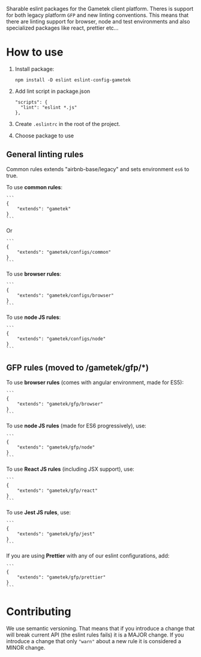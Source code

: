 Sharable eslint packages for the Gametek client platform. Theres is support for both legacy platform `GFP` and new linting conventions. This means that there are linting support for browser, node and test environments and also specialized packages like react, prettier etc...

# How to use

1. Install package:

    ```
    npm install -D eslint eslint-config-gametek
    ```

2. Add lint script in package.json
    ```
    "scripts": {
      "lint": "eslint *.js"
    },
    ```
3. Create `.eslintrc` in the root of the project.

4. Choose package to use

## General linting rules

Common rules extends "airbnb-base/legacy" and sets environment `es6` to true.

To use **common rules**:

    ```
    {
        "extends": "gametek"
    }
    ```

Or

    ```
    {
        "extends": "gametek/configs/common"
    }
    ```

To use **browser rules**:

    ```
    {
        "extends": "gametek/configs/browser"
    }
    ```

To use **node JS rules**:

    ```
    {
        "extends": "gametek/configs/node"
    }
    ```

## GFP rules (moved to /gametek/gfp/\*)

To use **browser rules** (comes with angular environment, made for ES5):

    ```
    {
        "extends": "gametek/gfp/browser"
    }
    ```

To use **node JS rules** (made for ES6 progressively), use:

    ```
    {
        "extends": "gametek/gfp/node"
    }
    ```

To use **React JS rules** (including JSX support), use:

    ```
    {
        "extends": "gametek/gfp/react"
    }
    ```

To use **Jest JS rules**, use:

    ```
    {
        "extends": "gametek/gfp/jest"
    }
    ```

If you are using **Prettier** with any of our eslint configurations, add:

    ```
    {
        "extends": "gametek/gfp/prettier"
    }
    ```

# Contributing

We use semantic versioning. That means that if you introduce a change that will break current API (the eslint rules fails) it is a MAJOR change.
If you introduce a change that only `"warn"` about a new rule it is considered a MINOR change.
